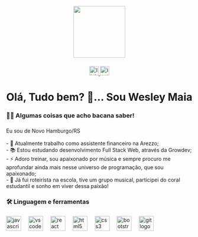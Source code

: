 <div align="center">
  <img height="140" src="https://media.giphy.com/media/DBW3BniaWrFo4/giphy.gif"  />
</div>

###

<div align="center">
  <a href="https://www.linkedin.com/in/wesley-maia-93aba3239" target="_blank">
    <img src="https://img.shields.io/static/v1?message=LinkedIn&logo=linkedin&label=&color=0077B5&logoColor=white&labelColor=&style=for-the-badge" height="25" alt="linkedin logo"  />
  </a>
  <a href="https://instagram.com/_nrmaia_wesley?igshid=OGQ5ZDc2ODk2ZA==" target="_blank">
    <img src="https://img.shields.io/static/v1?message=Instagram&logo=instagram&label=&color=E4405F&logoColor=white&labelColor=&style=for-the-badge" height="25" alt="instagram logo"  />
  </a>
</div>

###

<h1 align="center">Olá, Tudo bem? 👋... Sou Wesley Maia</h1>

###

<h3 align="left">👩‍💻  Algumas coisas que acho bacana saber!</h3>

###

<p align="left">Eu sou de Novo Hamburgo/RS<br><br>- 🔭 Atualmente trabalho como assistente financeiro na Arezzo;<br>- 📚 Estou estudando desenvolvimento Full Stack Web, através da Growdev;<br>- ⚡ Adoro treinar, sou apaixonado por música e sempre procuro me aprofundar ainda mais nesse universo de programação, que sou apaixonado;<br>- 💫 Já fui roteirista na escola, tive um grupo musical, participei do coral estudantil e sonho em viver dessa paixão!</p>

###

<h3 align="left">🛠 Linguagem e ferramentas</h3>

###

<div align="left">
  <img src="https://skillicons.dev/icons?i=js" height="40" alt="javascript logo"  />
  <img width="12" />
  <img src="https://cdn.simpleicons.org/visualstudiocode/007ACC" height="40" alt="vscode logo"  />
  <img width="12" />
  <img src="https://cdn.simpleicons.org/react/61DAFB" height="40" alt="react logo"  />
  <img width="12" />
  <img src="https://cdn.simpleicons.org/html5/E34F26" height="40" alt="html5 logo"  />
  <img width="12" />
  <img src="https://cdn.simpleicons.org/css3/1572B6" height="40" alt="css3 logo"  />
  <img width="12" />
  <img src="https://cdn.simpleicons.org/bootstrap/7952B3" height="40" alt="bootstrap logo"  />
  <img width="12" />
  <img src="https://cdn.simpleicons.org/git/F05032" height="40" alt="git logo"  />
</div>

###



###
